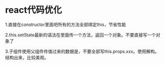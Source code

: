 # react代码优化

1.直接在constructor里面吧所有的方法全部绑定this，节省性能

2.this.setState最新的语法在里面传一个方法，返回一个对象。不要直接写一个对象了

3.子组件使用父组件传值过来的数据是，不要全部写this.props.xxx。使用解构。结构出来，比较美观。
